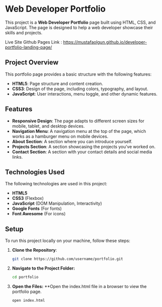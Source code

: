 # Web Developer Portfolio

This project is a **Web Developer Portfolio** page built using HTML, CSS, and JavaScript. The page is designed to help a web developer showcase their skills and projects.

Live Site Github Pages Link : https://mustafaolgun.github.io/developer-portfolio-landing-page/

## Project Overview

This portfolio page provides a basic structure with the following features:

- **HTML5**: Page structure and content creation.
- **CSS3**: Design of the page, including colors, typography, and layout.
- **JavaScript**: User interactions, menu toggle, and other dynamic features.

## Features

- **Responsive Design**: The page adapts to different screen sizes for mobile, tablet, and desktop devices.
- **Navigation Menu**: A navigation menu at the top of the page, which works as a hamburger menu on mobile devices.
- **About Section**: A section where you can introduce yourself.
- **Projects Section**: A section showcasing the projects you've worked on.
- **Contact Section**: A section with your contact details and social media links.

## Technologies Used

The following technologies are used in this project:

- **HTML5**
- **CSS3** (Flexbox)
- **JavaScript** (DOM Manipulation, Interactivity)
- **Google Fonts** (For fonts)
- **Font Awesome** (For icons)

## Setup

To run this project locally on your machine, follow these steps:

1. **Clone the Repository**:

   ```bash
   git clone https://github.com/username/portfolio.git

   ```

2. **Navigate to the Project Folder:**

   ```bash
   cd portfolio

   ```

3. **Open the Files:**
   \*\*Open the index.html file in a browser to view the portfolio page.
   ```bash
   open index.html
   ```
